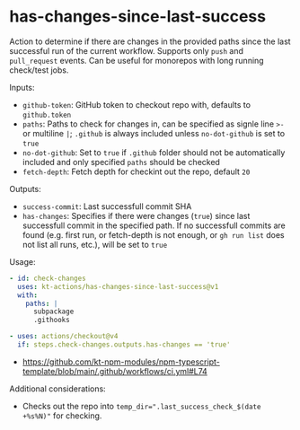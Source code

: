 # has-changes-since-last-success

Action to determine if there are changes in the provided paths since the last successful run of the current workflow. Supports only `push` and `pull_request` events. Can be useful for monorepos with long running check/test jobs.

Inputs:

- `github-token`: GitHub token to checkout repo with, defaults to `github.token`
- `paths`: Paths to check for changes in, can be specified as signle line `>-` or multiline `|`; `.github` is always included unless `no-dot-github` is set to `true`
- `no-dot-github`: Set to `true` if `.github` folder should not be automatically included and only specified `paths` should be checked
- `fetch-depth`: Fetch depth for checkint out the repo, default `20`

Outputs:

- `success-commit`: Last successfull commit SHA
- `has-changes`: Specifies if there were changes (`true`) since last successfull commit in the specified path. If no successfull commits are found (e.g. first run, or fetch-depth is not enough, or `gh run list` does not list all runs, etc.), will be set to `true`

Usage:

```yml
- id: check-changes
  uses: kt-actions/has-changes-since-last-success@v1
  with:
    paths: |
      subpackage
      .githooks

- uses: actions/checkout@v4
  if: steps.check-changes.outputs.has-changes == 'true'
```

- https://github.com/kt-npm-modules/npm-typescript-template/blob/main/.github/workflows/ci.yml#L74

Additional considerations:

- Checks out the repo into `temp_dir=".last_success_check_$(date +%s%N)"` for checking.
